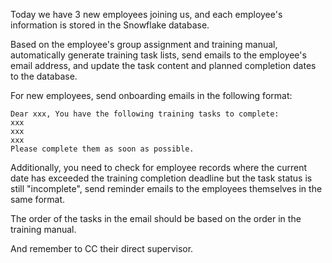 Today we have 3 new employees joining us, and each employee's information is stored in the Snowflake database.

Based on the employee's group assignment and training manual, automatically generate training task lists, send emails to the employee's email address, and update the task content and planned completion dates to the database.

For new employees, send onboarding emails in the following format:

```
Dear xxx, You have the following training tasks to complete:
xxx
xxx
xxx
Please complete them as soon as possible.
```

Additionally, you need to check for employee records where the current date has exceeded the training completion deadline but the task status is still "incomplete", send reminder emails to the employees themselves in the same format.

The order of the tasks in the email should be based on the order in the training manual.

And remember to CC their direct supervisor.